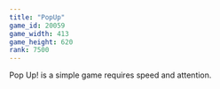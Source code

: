```yaml
---
title: "PopUp"
game_id: 20059
game_width: 413
game_height: 620
rank: 7500
---
```

Pop Up! is a simple game requires speed and attention.